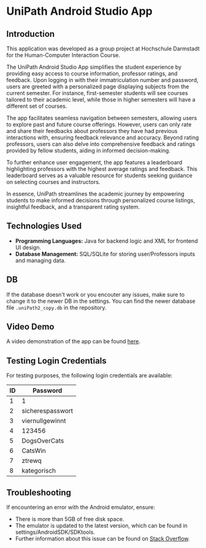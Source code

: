 # UniPath Android Studio App

## Introduction

This application was developed as a group project at Hochschule Darmstadt for the Human-Computer Interaction Course. 

The UniPath Android Studio App simplifies the student experience by providing easy access to course information, professor ratings, and feedback. Upon logging in with their immatriculation number and password, users are greeted with a personalized page displaying subjects from the current semester. For instance, first-semester students will see courses tailored to their academic level, while those in higher semesters will have a different set of courses.

The app facilitates seamless navigation between semesters, allowing users to explore past and future course offerings. However, users can only rate and share their feedbacks about professors they have had previous interactions with, ensuring feedback relevance and accuracy. Beyond rating professors, users can also delve into comprehensive feedback and ratings provided by fellow students, aiding in informed decision-making.

To further enhance user engagement, the app features a leaderboard highlighting professors with the highest average ratings and feedback. This leaderboard serves as a valuable resource for students seeking guidance on selecting courses and instructors.

In essence, UniPath streamlines the academic journey by empowering students to make informed decisions through personalized course listings, insightful feedback, and a transparent rating system.

## Technologies Used

- **Programming Languages:** Java for backend logic and XML for frontend UI design.
- **Database Management:** SQL/SQLite for storing user/Professors inputs and managing data.

## DB

If the database doesn't work or you encouter any issues, make sure to change it to the newer DB in the settings. You can find the newer database file `.uniPath2_copy.db` in the repository.

## Video Demo

A video demonstration of the app can be found [here](https://github.com/Cyreexcs/UniPath-Android_Studio-App/assets/70235827/52f68347-9aae-440a-88db-1806b2dd6a5a).

## Testing Login Credentials

For testing purposes, the following login credentials are available:

| ID | Password         |
|----|------------------|
| 1  | 1                |
| 2  | sicherespasswort |
| 3  | viernullgewinnt  |
| 4  | 123456           |
| 5  | DogsOverCats     |
| 6  | CatsWin          |
| 7  | ztrewq           |
| 8  | kategorisch      |

## Troubleshooting

If encountering an error with the Android emulator, ensure:
- There is more than 5GB of free disk space.
- The emulator is updated to the latest version, which can be found in settings/AndroidSDK/SDKtools.
- Further information about this issue can be found on [Stack Overflow](https://stackoverflow.com/questions/36841461/error-android-emulator-gets-killed-in-android-studio).

